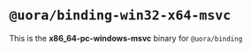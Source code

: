 # `@uora/binding-win32-x64-msvc`

This is the **x86_64-pc-windows-msvc** binary for `@uora/binding`
